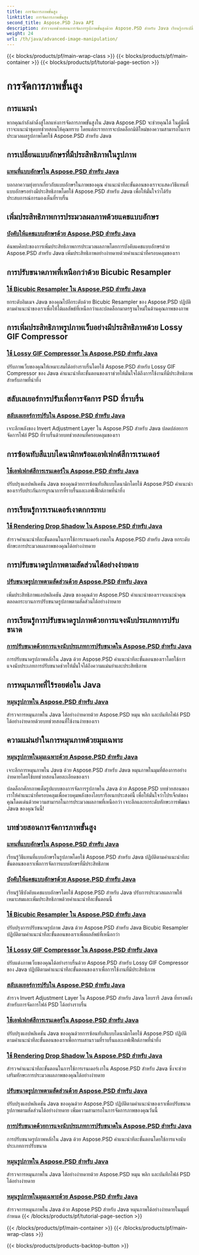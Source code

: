 ```yaml
---
title: การจัดการภาพขั้นสูง
linktitle: การจัดการภาพขั้นสูง
second_title: Aspose.PSD Java API
description: สำรวจบทช่วยสอนการจัดการรูปภาพขั้นสูงด้วย Aspose.PSD สำหรับ Java เรียนรู้การเปลี่ยนแบบอักษรที่มีประสิทธิภาพ บังคับให้แคชแบบอักษร ใช้ตัวขยายตัวอย่างแบบ bicubic และอื่นๆ อีกมากมาย
weight: 24
url: /th/java/advanced-image-manipulation/
---
```


{{< blocks/products/pf/main-wrap-class >}}
{{< blocks/products/pf/main-container >}}
{{< blocks/products/pf/tutorial-page-section >}}

# การจัดการภาพขั้นสูง


## การแนะนำ

หากคุณกำลังดำดิ่งสู่โลกแห่งการจัดการภาพขั้นสูงใน Java Aspose.PSD จะช่วยคุณได้ ในคู่มือนี้ เราจะแนะนำชุดบทช่วยสอนให้คุณทราบ โดยแต่ละรายการจะปลดล็อกมิติใหม่ของความสามารถในการประมวลผลรูปภาพโดยใช้ Aspose.PSD สำหรับ Java

## การเปลี่ยนแบบอักษรที่มีประสิทธิภาพในรูปภาพ
### [แทนที่แบบอักษรใน Aspose.PSD สำหรับ Java](./replace-fonts/)
บอกลาความยุ่งยากเกี่ยวกับแบบอักษรในภาพของคุณ คำแนะนำทีละขั้นตอนของเราจะแสดงวิธีแทนที่แบบอักษรอย่างมีประสิทธิภาพโดยใช้ Aspose.PSD สำหรับ Java เพื่อให้มั่นใจว่าได้รับประสบการณ์การมองเห็นที่ราบรื่น

## เพิ่มประสิทธิภาพการประมวลผลภาพด้วยแคชแบบอักษร
### [บังคับให้แคชแบบอักษรด้วย Aspose.PSD สำหรับ Java](./force-font-cache/)
ค้นพบศิลปะของการเพิ่มประสิทธิภาพการประมวลผลภาพโดยการบังคับแคชแบบอักษรด้วย Aspose.PSD สำหรับ Java เพิ่มประสิทธิภาพอย่างง่ายดายด้วยคำแนะนำที่ครอบคลุมของเรา

## การปรับขนาดภาพที่เหนือกว่าด้วย Bicubic Resampler
### [ใช้ Bicubic Resampler ใน Aspose.PSD สำหรับ Java](./implement-bicubic-resampler/)
ยกระดับอิมเมจ Java ของคุณไปอีกระดับด้วย Bicubic Resampler ของ Aspose.PSD ปฏิบัติตามคำแนะนำของเราเพื่อให้ได้ผลลัพธ์ที่เหนือกว่าและปลดล็อกมาตรฐานใหม่ในด้านคุณภาพของภาพ

## การเพิ่มประสิทธิภาพรูปภาพเว็บอย่างมีประสิทธิภาพด้วย Lossy GIF Compressor
### [ใช้ Lossy GIF Compressor ใน Aspose.PSD สำหรับ Java](./implement-lossy-gif-compressor/)
ปรับภาพเว็บของคุณให้เหมาะสมได้อย่างราบรื่นโดยใช้ Aspose.PSD สำหรับ Lossy GIF Compressor ของ Java คำแนะนำทีละขั้นตอนของเราช่วยให้มั่นใจได้ถึงการใช้งานที่มีประสิทธิภาพสำหรับภาพที่น่าทึ่ง

## สลับเลเยอร์การปรับเพื่อการจัดการ PSD ที่ราบรื่น
### [สลับเลเยอร์การปรับใน Aspose.PSD สำหรับ Java](./invert-adjustment-layer/)
เจาะลึกพลังของ Invert Adjustment Layer ใน Aspose.PSD สำหรับ Java ปลดปล่อยการจัดการไฟล์ PSD ที่ราบรื่นด้วยบทช่วยสอนที่ครอบคลุมของเรา

## การซ้อนทับสีแบบไดนามิกพร้อมเอฟเฟกต์สีการเรนเดอร์
### [ใช้เอฟเฟกต์สีการเรนเดอร์ใน Aspose.PSD สำหรับ Java](./rendering-color-effect/)
ปรับปรุงแอปพลิเคชัน Java ของคุณด้วยการซ้อนทับสีแบบไดนามิกโดยใช้ Aspose.PSD คำแนะนำของเรารับประกันการบูรณาการที่ราบรื่นและเอฟเฟ็กต์ภาพที่น่าทึ่ง

## การเรียนรู้การเรนเดอร์เงาตกกระทบ
### [ใช้ Rendering Drop Shadow ใน Aspose.PSD สำหรับ Java](./rendering-drop-shadow/)
สำรวจคำแนะนำทีละขั้นตอนในการใช้การเรนเดอร์เงาตกใน Aspose.PSD สำหรับ Java ยกระดับทักษะการประมวลผลภาพของคุณได้อย่างง่ายดาย

## การปรับขนาดรูปภาพตามสัดส่วนได้อย่างง่ายดาย
### [ปรับขนาดรูปภาพตามสัดส่วนด้วย Aspose.PSD สำหรับ Java](./resize-image-proportionally/)
เพิ่มประสิทธิภาพแอปพลิเคชัน Java ของคุณด้วย Aspose.PSD คำแนะนำของเราจะแนะนำคุณตลอดกระบวนการปรับขนาดรูปภาพตามสัดส่วนได้อย่างง่ายดาย

## การเรียนรู้การปรับขนาดรูปภาพด้วยการแจงนับประเภทการปรับขนาด
### [การปรับขนาดด้วยการแจงนับประเภทการปรับขนาดใน Aspose.PSD สำหรับ Java](./resizing-with-resize-type-enumeration/)
การปรับขนาดรูปภาพหลักใน Java ด้วย Aspose.PSD คำแนะนำทีละขั้นตอนของเราโดยใช้การแจงนับประเภทการปรับขนาดช่วยให้มั่นใจได้ถึงความแม่นยำและประสิทธิภาพ

## การหมุนภาพที่ไร้รอยต่อใน Java
### [หมุนรูปภาพใน Aspose.PSD สำหรับ Java](./rotate-image/)
สำรวจการหมุนภาพใน Java ได้อย่างง่ายดายด้วย Aspose.PSD หมุน พลิก และบันทึกไฟล์ PSD ได้อย่างง่ายดายด้วยบทช่วยสอนที่ใช้งานง่ายของเรา

## ความแม่นยำในการหมุนภาพด้วยมุมเฉพาะ
### [หมุนรูปภาพในมุมเฉพาะด้วย Aspose.PSD สำหรับ Java](./rotate-image-specific-angle/)
เจาะลึกการหมุนภาพใน Java ด้วย Aspose.PSD สำหรับ Java หมุนภาพในมุมที่ต้องการอย่างง่ายดายโดยใช้บทช่วยสอนโดยละเอียดของเรา

ปลดล็อกศักยภาพเต็มรูปแบบของการจัดการรูปภาพใน Java ด้วย Aspose.PSD บทช่วยสอนของเราให้คำแนะนำที่ครอบคลุมเพื่อควบคุมพลังของไลบรารีอเนกประสงค์นี้ เพื่อให้มั่นใจว่าโปรเจ็กต์ของคุณโดดเด่นด้วยความสามารถในการประมวลผลภาพที่เหนือกว่า เจาะลึกและยกระดับทักษะการพัฒนา Java ของคุณวันนี้!
## บทช่วยสอนการจัดการภาพขั้นสูง
### [แทนที่แบบอักษรใน Aspose.PSD สำหรับ Java](./replace-fonts/)
เรียนรู้วิธีแทนที่แบบอักษรในรูปภาพโดยใช้ Aspose.PSD สำหรับ Java ปฏิบัติตามคำแนะนำทีละขั้นตอนของเราเพื่อการจัดการแบบอักษรที่มีประสิทธิภาพ
### [บังคับให้แคชแบบอักษรด้วย Aspose.PSD สำหรับ Java](./force-font-cache/)
เรียนรู้วิธีบังคับแคชแบบอักษรโดยใช้ Aspose.PSD สำหรับ Java ปรับการประมวลผลภาพให้เหมาะสมและเพิ่มประสิทธิภาพด้วยคำแนะนำทีละขั้นตอนนี้
### [ใช้ Bicubic Resampler ใน Aspose.PSD สำหรับ Java](./implement-bicubic-resampler/)
ปรับปรุงการปรับขนาดรูปภาพ Java ด้วย Aspose.PSD สำหรับ Java Bicubic Resampler ปฏิบัติตามคำแนะนำทีละขั้นตอนของเราเพื่อผลลัพธ์ที่เหนือกว่า
### [ใช้ Lossy GIF Compressor ใน Aspose.PSD สำหรับ Java](./implement-lossy-gif-compressor/)
ปรับแต่งภาพเว็บของคุณได้อย่างราบรื่นด้วย Aspose.PSD สำหรับ Lossy GIF Compressor ของ Java ปฏิบัติตามคำแนะนำทีละขั้นตอนของเราเพื่อการใช้งานที่มีประสิทธิภาพ 
### [สลับเลเยอร์การปรับใน Aspose.PSD สำหรับ Java](./invert-adjustment-layer/)
สำรวจ Invert Adjustment Layer ใน Aspose.PSD สำหรับ Java ไลบรารี Java ที่ทรงพลังสำหรับการจัดการไฟล์ PSD ได้อย่างราบรื่น
### [ใช้เอฟเฟกต์สีการเรนเดอร์ใน Aspose.PSD สำหรับ Java](./rendering-color-effect/)
ปรับปรุงแอปพลิเคชัน Java ของคุณด้วยการซ้อนทับสีแบบไดนามิกโดยใช้ Aspose.PSD ปฏิบัติตามคำแนะนำทีละขั้นตอนของเราเพื่อการผสานรวมที่ราบรื่นและเอฟเฟ็กต์ภาพที่น่าทึ่ง
### [ใช้ Rendering Drop Shadow ใน Aspose.PSD สำหรับ Java](./rendering-drop-shadow/)
สำรวจคำแนะนำทีละขั้นตอนในการใช้การเรนเดอร์เงาใน Aspose.PSD สำหรับ Java ซึ่งจะช่วยเสริมทักษะการประมวลผลภาพของคุณได้อย่างง่ายดาย
### [ปรับขนาดรูปภาพตามสัดส่วนด้วย Aspose.PSD สำหรับ Java](./resize-image-proportionally/)
ปรับปรุงแอปพลิเคชัน Java ของคุณด้วย Aspose.PSD ปฏิบัติตามคำแนะนำของเราเพื่อปรับขนาดรูปภาพตามสัดส่วนได้อย่างง่ายดาย เพิ่มความสามารถในการจัดการภาพของคุณวันนี้
### [การปรับขนาดด้วยการแจงนับประเภทการปรับขนาดใน Aspose.PSD สำหรับ Java](./resizing-with-resize-type-enumeration/)
การปรับขนาดรูปภาพหลักใน Java ด้วย Aspose.PSD คำแนะนำทีละขั้นตอนโดยใช้การแจงนับประเภทการปรับขนาด 
### [หมุนรูปภาพใน Aspose.PSD สำหรับ Java](./rotate-image/)
สำรวจการหมุนภาพใน Java ได้อย่างง่ายดายด้วย Aspose.PSD หมุน พลิก และบันทึกไฟล์ PSD ได้อย่างง่ายดาย
### [หมุนรูปภาพในมุมเฉพาะด้วย Aspose.PSD สำหรับ Java](./rotate-image-specific-angle/)
สำรวจการหมุนภาพใน Java ด้วย Aspose.PSD สำหรับ Java หมุนภาพได้อย่างง่ายดายในมุมที่กำหนด
{{< /blocks/products/pf/tutorial-page-section >}}

{{< /blocks/products/pf/main-container >}}
{{< /blocks/products/pf/main-wrap-class >}}

{{< blocks/products/products-backtop-button >}}

